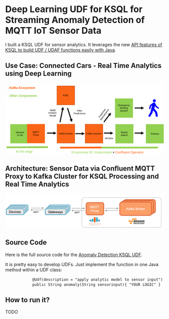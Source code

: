 # Deep Learning UDF for KSQL for Streaming Anomaly Detection of MQTT IoT Sensor Data

I built a KSQL UDF for sensor analytics. It leverages the new [API features of KSQL to build UDF / UDAF functions easily with Java](https://docs.confluent.io/current/ksql/docs/udf.html).

## Use Case: Connected Cars - Real Time Analytics using Deep Learning
![](pictures/Connected_Cars_IoT_Deep_Learning.png)

## Architecture: Sensor Data via Confluent MQTT Proxy to Kafka Cluster for KSQL Processing and Real Time Analytics
![](pictures/MQTT_Proxy_Confluent_Cloud.png)

## Source Code
Here is the full source code for the [Anomaly Detection KSQL UDF](https://github.com/kaiwaehner/ksql-udf-deep-learning-mqtt-iot/blob/master/src/main/java/com/github/megachucky/kafka/streams/machinelearning/Anomaly.java).

It is pretty easy to develop UDFs. Just implement the function in one Java method within a UDF class:

                @Udf(description = "apply analytic model to sensor input")
                public String anomaly(String sensorinput){ "YOUR LOGIC" }



## How to run it?
TODO




